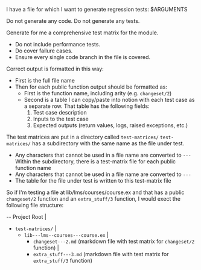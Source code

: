I have a file for which I want to generate regression tests: $ARGUMENTS

Do not generate any code. Do not generate any tests.

Generate for me a comprehensive test matrix for the module.
- Do not include performance tests.
- Do cover failure cases.
- Ensure every single code branch in the file is covered.

Correct output is formatted in this way:
- First is the full file name
- Then for each public function output should be formatted as:
  - First is the function name, including arity (e.g. `changeset/2`)
  - Second is a table I can copy/paste into notion with each test case as a
    separate row. That table has the following fields:
    1. Test case description
    2. Inputs to the test case
    3. Expected outputs (return values, logs, raised exceptions, etc.)

The test matrices are put in a directory called `test-matrices/`
`test-matrices/` has a subdirectory with the same name as the file under test.
  - Any characters that cannot be used in a file name are converted to `---`
Within the subdirectory, there is a test-matrix file for each public function name
  - Any characters that cannot be used in a file name are converted to `---`
  - The table for the file under test is written to this test-matrix file

So if I'm testing a file at lib/lms/courses/course.ex and that has a public
`changeset/2` function and an `extra_stuff/3` function, I would exect the
following file structure:

-- Project Root
 |
 - `test-matrices/`
   |
   - `lib---lms--courses---course.ex`
     |
     - `changeset---2.md` (markdown file with test matrix for `changeset/2` function)
     |
     - `extra_stuff---3.md` (markdown file with test matrix for `extra_stuff/3` function)
